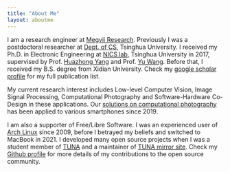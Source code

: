```yaml
---
title: "About Me"
layout: aboutme
---
```


I am a research engineer at [Megvii Research](https://research.megvii.com/). 
Previously I was a postdoctoral researcher at [Dept. of CS][DCST], Tsinghua University.
I received my Ph.D. in Electronic Engineering at [NICS lab][DEE], Tsinghua University in 2017,
supervised by Prof. [Huazhong Yang][yanghz] and Prof. [Yu Wang][yuwang]. Before that, I received my
B.S. degree from Xidian University. Check my [google scholar profile][gscholar] for my full publication list.

My current research interest includes Low-level Computer Vision, Image Signal Processing, Computational Photography
and Software-Hardware Co-Design in these applications. Our [solutions on computational photography][SIQPR] has been applied
to various smartphones since 2019.

I am also a supporter of Free/Libre Software. 
I was an experienced user of [Arch Linux][archlinux] since 2009, before I betrayed my beliefs and switched to MacBook in 2021.
I developed many open source projects when I was a student member of [TUNA](https://tuna.moe/) and a maintainer of [TUNA mirror site](https://mirrors.tuna.tsinghua.edu.cn).
Check my [Github profile][github] for more details of my contributions to the open source community.


[megvii]: https://megvii.com/
[DCST]: http://www.cs.tsinghua.edu.cn/
[DEE]: https://nicsefc.ee.tsinghua.edu.cn/
[yanghz]: http://www.ee.tsinghua.edu.cn/publish/eeen/3784/2010/20101219112947324534327/20101219112947324534327_.html
[yuwang]: https://nicsefc.ee.tsinghua.edu.cn/people/yu-wang/
[SIQPR]: https://zhuanlan.zhihu.com/p/315141462
[archlinux]: https://archlinux.org/
[gscholar]: https://scholar.google.com/citations?user=JzBbU18AAAAJ
[github]: http://github.com/bigeagle
